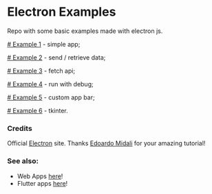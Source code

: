 # Electron Examples
Repo with some basic examples made with electron js.

[# Example 1](https://github.com/PaulXV/electron-examples/tree/main/example-1) - simple app;

[# Example 2](https://github.com/PaulXV/electron-examples/tree/main/example-2) - send / retrieve data;

[# Example 3](https://github.com/PaulXV/electron-examples/tree/main/example-3) - fetch api;

[# Example 4](https://github.com/PaulXV/electron-examples/tree/main/example-4) - run with debug;

[# Example 5](https://github.com/PaulXV/electron-examples/tree/main/example-5) - custom app bar;

[# Example 6](https://github.com/PaulXV/electron-examples/tree/main/example-6) - tkinter.


### Credits
Official [Electron](https://www.electronjs.org/) site.
Thanks [Edoardo Midali](https://www.youtube.com/playlist?list=PLP5MAKLy8lP8dtT0JZvCE4nA0RQkFXhUu) for your amazing tutorial!


### See also: 
- Web Apps [here](https://github.com/stars/PaulXV/lists/web-dev)!
- Flutter apps [here](https://github.com/stars/PaulXV/lists/flutter)!